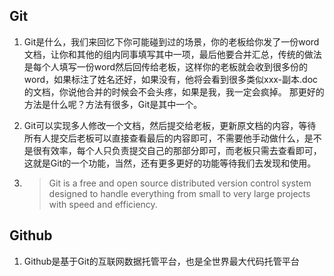 ## Git

1. Git是什么，我们来回忆下你可能碰到过的场景，你的老板给你发了一份word文档，让你和其他的组内同事填写其中一项，最后他要合并汇总，传统的做法是每个人填写一份word然后回传给老板，这样你的老板就会收到很多份的word，如果标注了姓名还好，如果没有，他将会看到很多类似xxx-副本.doc的文档，你说他合并的时候会不会头疼，如果是我，我一定会疯掉。
那更好的方法是什么呢？方法有很多，Git是其中一个。

2. Git可以实现多人修改一个文档，然后提交给老板，更新原文档的内容，等待所有人提交后老板可以直接查看最后的内容即可，不需要他手动做什么，是不是很有效率，每个人只负责提交自己的那部分即可，而老板只需去查看即可，这就是Git的一个功能，当然，还有更多更好的功能等待我们去发现和使用。

3. > Git is a free and open source distributed version control system designed to handle everything from small to very large projects with speed and efficiency.

## Github

1. Github是基于Git的互联网数据托管平台，也是全世界最大代码托管平台
